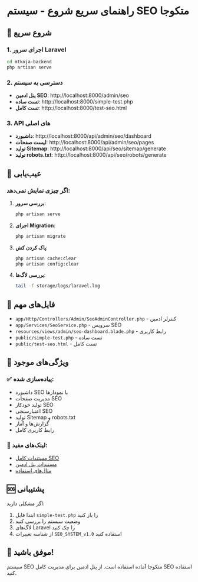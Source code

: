 # راهنمای سریع شروع - سیستم SEO متکوجا

## 🚀 شروع سریع

### 1. اجرای سرور Laravel
```bash
cd mtkoja-backend
php artisan serve
```

### 2. دسترسی به سیستم
- **پنل ادمین SEO**: http://localhost:8000/admin/seo
- **تست ساده**: http://localhost:8000/simple-test.php
- **تست کامل**: http://localhost:8000/test-seo.html

### 3. API های اصلی
- **داشبورد**: http://localhost:8000/api/admin/seo/dashboard
- **لیست صفحات**: http://localhost:8000/api/admin/seo/pages
- **تولید Sitemap**: http://localhost:8000/api/seo/sitemap/generate
- **تولید robots.txt**: http://localhost:8000/api/seo/robots/generate

## 🔧 عیب‌یابی

### اگر چیزی نمایش نمی‌دهد:

1. **بررسی سرور**:
   ```bash
   php artisan serve
   ```

2. **اجرای Migration**:
   ```bash
   php artisan migrate
   ```

3. **پاک کردن کش**:
   ```bash
   php artisan cache:clear
   php artisan config:clear
   ```

4. **بررسی لاگ‌ها**:
   ```bash
   tail -f storage/logs/laravel.log
   ```

## 📁 فایل‌های مهم

- `app/Http/Controllers/Admin/SeoAdminController.php` - کنترلر ادمین
- `app/Services/SeoService.php` - سرویس SEO
- `resources/views/admin/seo-dashboard.blade.php` - رابط کاربری
- `public/simple-test.php` - تست ساده
- `public/test-seo.html` - تست کامل

## 🎯 ویژگی‌های موجود

### ✅ پیاده‌سازی شده:
- داشبورد SEO با نمودارها
- مدیریت صفحات SEO
- تولید خودکار SEO
- اعتبارسنجی SEO
- تولید Sitemap و robots.txt
- گزارش‌ها و آمار
- رابط کاربری کامل

### 🔗 لینک‌های مفید:
- [مستندات کامل SEO](SEO_SYSTEM_README.md)
- [مستندات پنل ادمین](SEO_ADMIN_PANEL_README.md)
- [مثال‌های استفاده](SEO_USAGE_EXAMPLES.md)

## 🆘 پشتیبانی

اگر مشکلی دارید:
1. ابتدا فایل `simple-test.php` را باز کنید
2. وضعیت سیستم را بررسی کنید
3. لاگ‌های Laravel را چک کنید
4. از شناسه تغییرات `SEO_SYSTEM_v1.0` استفاده کنید

## 🎉 موفق باشید!

سیستم SEO متکوجا آماده استفاده است. از پنل ادمین برای مدیریت کامل SEO استفاده کنید.

